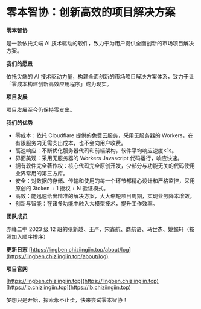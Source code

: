 # 零本智协：创新高效的项目解决方案

**零本智协**

是一款依托尖端 AI 技术驱动的软件，致力于为用户提供全面创新的市场项目解决方案。

**我们的愿景**

依托尖端的 AI 技术驱动力量，构建全面创新的市场项目解决方案体系，致力于让「零成本构建创新高效应用程序」成为现实。

**项目发展**

项目发展至今仍保持零支出。

**我们的优势**

 - 零成本：依托 Cloudflare 提供的免费云服务，采用无服务器的 Workers，在有限服务内无需支出成本，也不会向用户收费。
 - 高速响应：不断优化服务器代码和前端架构，软件平均响应速度<1s。
 - 界面美观：采用无服务器的 Workers Javascript 代码运行，响应快速。
 - 拥有软件完全著作权：核心代码完全原创开发，少部分与功能无关的代码使用业界常用的第三方库。
 - 安全：对数据的存储、传输和使用的每一个环节都精心设计和严格监控，采用原创的 3token + 1 授权 + N 验证模式。
 - 高效：能迅速给出精准的解决方案，大大缩短项目周期，实现业务降本增效。
 - 创新与智能：在诸多功能中融入大模型技术，提升工作效率。

**团队成员**

赤峰二中 2023 级 12 班的张新越、王严、宋鑫航、商航语、马世杰、姚懿轩（按照加入顺序排序）

**更新日志**
[https://lingben.chiziingiin.top/about/log](https://lingben.chiziingiin.top/about/log)

**项目官网**

[https://lingben.chiziingiin.top](https://lingben.chiziingiin.top)
[https://lb.chiziingiin.top](https://lb.chiziingiin.top)

梦想只是开始，探索永不止步，快来尝试零本智协！